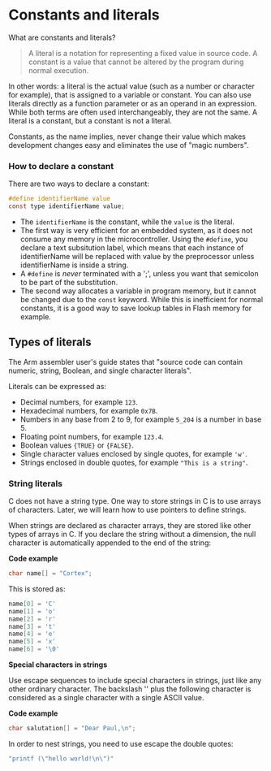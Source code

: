 # Constants and literals

What are constants and literals?

> A literal is a notation for representing a fixed value in source code. A constant is a value that cannot be altered by the program during normal execution.

In other words: a literal is the actual value (such as a number or character for example), that is assigned to a variable or constant. You can also use literals directly as a function parameter or as an operand in an expression.
While both terms are often used interchangeably, they are not the same. A literal is a constant, but a constant is not a literal.

Constants, as the name implies, never change their value which makes development changes easy and eliminates the use of "magic numbers".

### How to declare a constant

There are two ways to declare a constant:

```c
#define identifierName value
const type identifierName value;
```
- The `identifierName` is the constant, while the `value` is the literal.
- The first way is very efficient for an embedded system, as it does not consume any memory in the microcontroller. Using the `#define`, you declare a text subsitution label, which means that each instance of identifierName will be replaced with value by the preprocessor unless identifierName is inside a string.
- A `#define` is *never* terminated with a ';', unless you want that semicolon to be part of the substitution.
- The second way allocates a variable in program memory, but it cannot be changed due to the `const` keyword. While this is inefficient for normal constants, it is a good way to save lookup tables in Flash memory for example.

## Types of literals

The Arm assembler user's guide states that "source code can contain numeric, string, Boolean, and single character literals".

Literals can be expressed as:
- Decimal numbers, for example `123`.
- Hexadecimal numbers, for example `0x7B`.
- Numbers in any base from 2 to 9, for example `5_204` is a number in base 5.
- Floating point numbers, for example `123.4`.
- Boolean values `{TRUE}` or `{FALSE}`.
- Single character values enclosed by single quotes, for example `'w'`.
- Strings enclosed in double quotes, for example `"This is a string"`.

### String literals

C does not have a string type. One way to store strings in C is to use arrays of characters. Later, we will learn how to use pointers to define strings.

When strings are declared as character arrays, they are stored like other types of arrays in C. If you declare the string without a dimension, the null character is automatically appended to the end of the string:

**Code example**
```c
char name[] = "Cortex";
```

This is stored as:
```c
name[0] = 'C'
name[1] = 'o'
name[2] = 'r'
name[3] = 't'
name[4] = 'e'
name[5] = 'x'
name[6] = '\0'
```

**Special characters in strings**

Use escape sequences to include special characters in strings, just like any other ordinary character. The backslash '\' plus the following character is considered as a single character with a single ASCII value.

**Code example**
```c
char salutation[] = "Dear Paul,\n";
```

In order to nest strings, you need to use escape the double quotes:

```c
"printf (\"hello world!\n\")"
```
